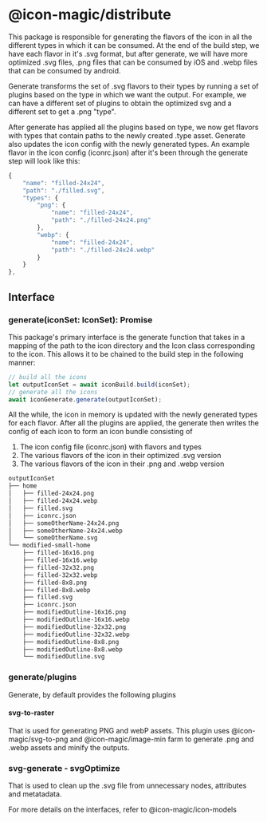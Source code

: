 # @icon-magic/distribute

This package is responsible for generating the flavors of the icon in all the
different types in which it can be consumed. At the end of the build step, we
have each flavor in it's .svg format, but after generate, we will have more
optimized .svg files, .png files that can be consumed by iOS and .webp files that
can be consumed by android.

Generate transforms the set of .svg flavors to their types by running a set of
plugins based on the type in which we want the output. For example, we can have
a different set of plugins to obtain the optimized svg and a different set to
get a .png "type".

After generate has applied all the plugins based on type, we now get flavors
with types that contain paths to the newly created .type asset. Generate also
updates the icon config with the newly generated types. An example flavor in the
icon config (iconrc.json) after it's been through the generate step will look like
this:

```typescript
{
    "name": "filled-24x24",
    "path": "./filled.svg",
    "types": {
        "png": {
            "name": "filled-24x24",
            "path": "./filled-24x24.png"
        },
        "webp": {
            "name": "filled-24x24",
            "path": "./filled-24x24.webp"
        }
    }
},
```

## Interface

### generate(iconSet: IconSet): Promise<void>

This package's primary interface is the generate function that takes in a
mapping of the path to the icon directory and the Icon class corresponding to
the icon. This allows it to be chained to the build step in the following
manner:

```typescript
// build all the icons
let outputIconSet = await iconBuild.build(iconSet);
// generate all the icons
await iconGenerate.generate(outputIconSet);
```

All the while, the icon in memory is updated with the newly generated types for
each flavor. After all the plugins are applied, the generate then writes the
config of each icon to form an icon bundle consisting of

1. The icon config file (iconrc.json) with flavors and types
2. The various flavors of the icon in their optimized .svg version
3. The various flavors of the icon in their .png and .webp version

```bash
outputIconSet
├── home
│   ├── filled-24x24.png
│   ├── filled-24x24.webp
│   ├── filled.svg
│   ├── iconrc.json
│   ├── someOtherName-24x24.png
│   ├── someOtherName-24x24.webp
│   └── someOtherName.svg
└── modified-small-home
    ├── filled-16x16.png
    ├── filled-16x16.webp
    ├── filled-32x32.png
    ├── filled-32x32.webp
    ├── filled-8x8.png
    ├── filled-8x8.webp
    ├── filled.svg
    ├── iconrc.json
    ├── modifiedOutline-16x16.png
    ├── modifiedOutline-16x16.webp
    ├── modifiedOutline-32x32.png
    ├── modifiedOutline-32x32.webp
    ├── modifiedOutline-8x8.png
    ├── modifiedOutline-8x8.webp
    └── modifiedOutline.svg
```

### generate/plugins

Generate, by default provides the following plugins

#### svg-to-raster

That is used for generating PNG and webP assets. This plugin uses
@icon-magic/svg-to-png and @icon-magic/image-min farm to generate .png and .webp
assets and minify the outputs.

### svg-generate - svgOptimize

That is used to clean up the .svg file from unnecessary nodes, attributes and
metatadata.

For more details on the interfaces, refer to @icon-magic/icon-models
